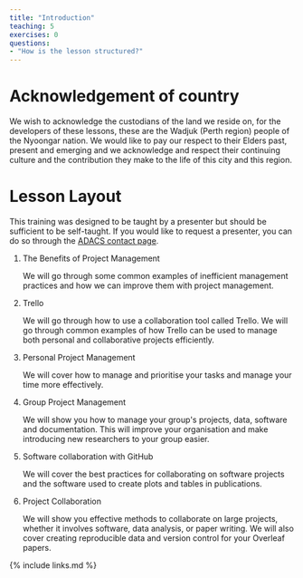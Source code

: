 ```yaml
---
title: "Introduction"
teaching: 5
exercises: 0
questions:
- "How is the lesson structured?"
---
```

# Acknowledgement of country
We wish to acknowledge the custodians of the land we reside on, for the developers of these lessons, these are the Wadjuk (Perth region) people of the Nyoongar nation.
We would like to pay our respect to their Elders past, present and emerging and we acknowledge and respect their continuing culture and the contribution they make to the life of this city and this region.

# Lesson Layout
This training was designed to be taught by a presenter but should be sufficient to be self-taught. If you would like to request a presenter, you can do so through the [ADACS contact page](https://adacs.org.au/#contact).

1. The Benefits of Project Management

    We will go through some common examples of inefficient management practices and how we can improve them with project management.

2. Trello

    We will go through how to use a collaboration tool called Trello. We will go through common examples of how Trello can be used to manage both personal and collaborative projects efficiently.

3. Personal Project Management

    We will cover how to manage and prioritise your tasks and manage your time more effectively.

4. Group Project Management

    We will show you how to manage your group's projects, data, software and documentation. This will improve your organisation and make introducing new researchers to your group easier.

5. Software collaboration with GitHub

    We will cover the best practices for collaborating on software projects and the software used to create plots and tables in publications.

6. Project Collaboration

    We will show you effective methods to collaborate on large projects, whether it involves software, data analysis, or paper writing. We will also cover creating reproducible data and version control for your Overleaf papers.

{% include links.md %}

